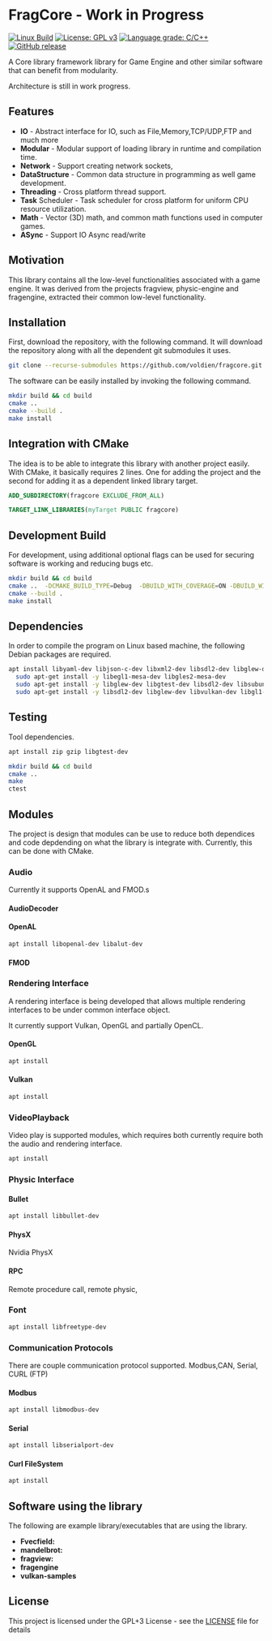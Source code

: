 # FragCore - Work in Progress
[![Linux Build](https://github.com/voldien/fragcore/actions/workflows/linux-build.yml/badge.svg)](https://github.com/voldien/fragcore/actions/workflows/linux-build.yml)
[![License: GPL v3](https://img.shields.io/badge/License-GPLv3-blue.svg)](https://www.gnu.org/licenses/gpl-3.0)
[![Language grade: C/C++](https://img.shields.io/lgtm/grade/cpp/g/voldien/fragcore.svg?logo=lgtm&logoWidth=18)](https://lgtm.com/projects/g/voldien/fragcore/context:cpp)
[![GitHub release](https://img.shields.io/github/release/voldien/fragcore.svg)](https://github.com/voldien/fragcore/releases)

A Core library framework library for Game Engine and other similar software that can benefit from modularity.

Architecture is still in work progress.

## Features

* **IO** - Abstract interface for IO, such as File,Memory,TCP/UDP,FTP and much more
* **Modular** - Modular support of loading library in runtime and compilation time.
* **Network** - Support creating network sockets,
* **DataStructure** - Common data structure in programming as well game development.
* **Threading** - Cross platform thread support.
* **Task** Scheduler - Task scheduler for cross platform for uniform CPU resource utilization.
* **Math** - Vector (3D) math, and common math functions used in computer games.
* **ASync** - Support IO Async read/write

## Motivation

This library contains all the low-level functionalities associated with a game engine. It was derived from the projects fragview, physic-engine and fragengine, extracted their common low-level functionality.

## Installation

First, download the repository, with the following command. It will download the repository along with all the dependent git submodules it uses.

```bash
git clone --recurse-submodules https://github.com/voldien/fragcore.git
```

The software can be easily installed by invoking the following command.

```bash
mkdir build && cd build
cmake ..
cmake --build .
make install
```

## Integration with CMake

The idea is to be able to integrate this library with another project easily. With CMake, it basically requires 2 lines. One for adding the project and the second for adding it as a dependent linked library target.

```cmake
ADD_SUBDIRECTORY(fragcore EXCLUDE_FROM_ALL)
```

```cmake
TARGET_LINK_LIBRARIES(myTarget PUBLIC fragcore)
```

## Development Build

For development, using additional optional flags can be used for securing software is working and reducing bugs etc.

```bash
mkdir build && cd build
cmake ..  -DCMAKE_BUILD_TYPE=Debug  -DBUILD_WITH_COVERAGE=ON -DBUILD_WITH_TEST=ON -DBUILD_WITH_UBSAN=ON -DBUILD_WITH_ASAN=ON 
cmake --build .
make install
```

## Dependencies

In order to compile the program on Linux based machine, the following Debian packages are required.

```bash
apt install libyaml-dev libjson-c-dev libxml2-dev libsdl2-dev libglew-dev libvulkan-dev libgl1-mesa-dev opencl-headers libzip-dev libfswatch-dev libfreeimage-dev libavcodec-dev libavfilter-dev libavformat-dev  libassimp-dev libfreetype6-dev  libspdlog-dev
  sudo apt-get install -y libegl1-mesa-dev libgles2-mesa-dev
  sudo apt-get install -y libglew-dev libgtest-dev libsdl2-dev libsubunit-dev
  sudo apt-get install -y libsdl2-dev libglew-dev libvulkan-dev libgl1-mesa-dev opencl-headers libzip-dev libfswatch-dev libfreeimage-dev libfswatch-dev libxml2-dev 
```

## Testing

Tool dependencies.

```bash
apt install zip gzip libgtest-dev 
```

```bash
mkdir build && cd build
cmake ..
make 
ctest
```


## Modules

The project is design that modules can be use to reduce both dependices and code depdending on what the library is integrate with. Currently, this can be done with CMake.


### Audio

Currently it supports OpenAL and FMOD.s

#### AudioDecoder

#### OpenAL

```bash
apt install libopenal-dev libalut-dev
```

#### FMOD

### Rendering Interface

A rendering interface is being developed that allows multiple rendering interfaces to be under common interface object.

It currently support Vulkan, OpenGL and partially OpenCL.

#### OpenGL

```bash
apt install 
```

#### Vulkan

```bash
apt install 
```

### VideoPlayback

Video play is supported modules, which requires both currently require both the audio and rendering interface.

```bash
apt install 
```

### Physic Interface

#### Bullet

```bash
apt install libbullet-dev
```

#### PhysX

Nvidia PhysX

#### RPC

Remote procedure call, remote physic,

### Font

```bash
apt install libfreetype-dev 
```

### Communication Protocols

There are couple communication protocol supported. Modbus,CAN, Serial, CURL (FTP)

#### Modbus

```bash
apt install libmodbus-dev
```

#### Serial

```bash
apt install libserialport-dev 
```

#### Curl FileSystem

```bash
apt install 
```




## Software using the library

The following are example library/executables that are using the library.

* **Fvecfield:** []()
* **mandelbrot:** []()
* **fragview:** []()
* **fragengine** []()
* **vulkan-samples** []()

## License

This project is licensed under the GPL+3 License - see the [LICENSE](LICENSE) file for details

